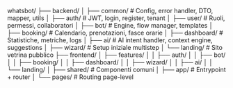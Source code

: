 whatsbot/
├── backend/
│   ├── common/            # Config, error handler, DTO, mapper, utils
│   ├── auth/              # JWT, login, register, tenant
│   ├── user/              # Ruoli, permessi, collaboratori
│   ├── bot/               # Engine, flow manager, templates
│   ├── booking/           # Calendario, prenotazioni, fasce orarie
│   ├── dashboard/         # Statistiche, metriche, logs
│   ├── ai/                # AI intent handler, context engine, suggestions
│   ├── wizard/            # Setup iniziale multistep
│   └── landing/           # Sito vetrina pubblico
├── frontend/
│   ├── features/
│   │   ├── auth/
│   │   ├── bot/
│   │   ├── booking/
│   │   ├── dashboard/
│   │   ├── wizard/
│   │   ├── ai/
│   │   └── landing/
│   ├── shared/            # Componenti comuni
│   ├── app/               # Entrypoint + router
│   └── pages/             # Routing page-level
